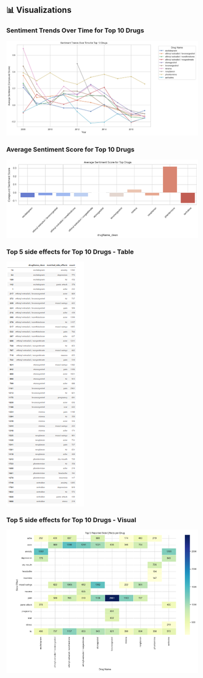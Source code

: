 ## 📊 Visualizations

### Sentiment Trends Over Time for Top 10 Drugs
![Sentiment Trend](outputs/sentiment-line-chart.png)

### Average Sentiment Score for Top 10 Drugs
![Avg Sentiment Effects](outputs/sentiment_score.png)

### Top 5 side effects for Top 10 Drugs - Table
![Side Effects](outputs/side-effects-for-drugs.png)

### Top 5 side effects for Top 10 Drugs - Visual
![Side Effects Heatmap](outputs/Heat_map.png)

